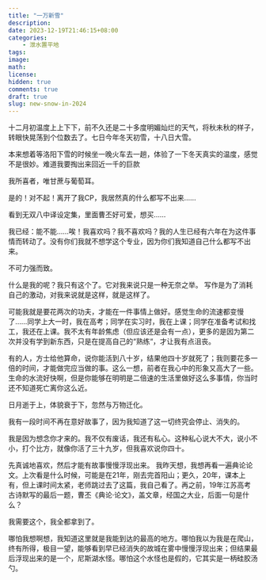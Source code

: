 ```yaml
---
title: "一万新雪"
description: 
date: 2023-12-19T21:46:15+08:00
categories:
    - 泄水置平地
tags:
image: 
math: 
license: 
hidden: true
comments: true
draft: true
slug: new-snow-in-2024
---
```


十二月初温度上上下下，前不久还是二十多度明媚灿烂的天气，将秋未秋的样子，转眼快晃荡到个位数去了。七日今年冬天初雪，十八日大雪。



本来想着等洛阳下雪的时候坐一晚火车去一趟，体验了一下冬天真实的温度，感觉不是很妙。难道我要掏出来回近一千的巨款



我所喜者，唯甘蔗与葡萄耳。

是的！对不起！离开了我CP，我居然真的什么都写不出来……


看到无双八中译设定集，里面曹丕好可爱，想买……


我已经：能不能……唉！我喜欢吗？我不喜欢吗？我的人生已经有六年在为这件事情而转动了。没有你们我就不想学这个专业，因为你们我知道自己什么都写不出来。

不可力强而致。



什么是我的呢？我只有这个了。它对我来说只是一种无奈之举。
写作是为了消耗自己的激动，对我来说就是这样，就是这样了。



可能我就是要花两次的功夫，才能在一件事情上做好。感觉生命的流速都变慢了……同学上大一时，我在高考；同学在实习时，我在上课；同学在准备考试和找工，我还在上课。我不太有年龄焦虑（但应该还是会有一点），更多的是因为第二次并没有学到新东西，只是在提高自己的“熟练“，才让我有点沮丧。

有的人，方士给他算命，说你能活到八十岁，结果他四十岁就死了；我则要花多一倍的时间，才能做完应当做的事。这么一想，前者在我心中的形象又高大了一些。生命的水流好快啊，但是你能够在明明是二倍速的生活里做好这么多事情，你当时还不知道死亡离你这么近。

日月逝于上，体貌衰于下，忽然与万物迁化。



我有一段时间不再在意好故事了，因为我知道了这一切终究会停止、消失的。

我是因为想念你才来的。我不仅有废话，我还有私心。这种私心说大不大，说小不小，打个比方，就像你活了三十九岁，但我喜欢说你四十。


先真诚地喜欢，然后才能有故事慢慢浮现出来。
我昨天想，我想再看一遍典论论文。上次看是什么时候，可能是在21年，刚去完首阳山；更久，20年，课本上有，但上课时间太紧，老师跳过去了这篇，我自己看了。再之前，19年江苏高考古诗默写的最后一题，曹丕《典论·论文》，盖文章，经国之大业，后面一句是什么？

我需要这个，我全都拿到了。




哪怕我想啊想，我知道这里就是我能到达的最高的地方。哪怕我以为我是在爬山，终有所得，极目一望，能够看到早已经消失的故城在雾中慢慢浮现出来；但结果最后浮现出来的是一个，尼斯湖水怪。哪怕这个水怪也是假的，它其实是一柄硅胶汤勺。



